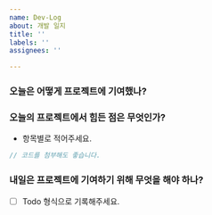 ```yaml
---
name: Dev-Log
about: 개발 일지
title: ''
labels: ''
assignees: ''

---
```


### 오늘은 어떻게 프로젝트에 기여했나?

### 오늘의 프로젝트에서 힘든 점은 무엇인가?
* 항목별로 적어주세요.

```js
// 코드를 첨부해도 좋습니다.
```

### 내일은 프로젝트에 기여하기 위해 무엇을 해야 하나?
* [ ]  Todo 형식으로 기록해주세요.
